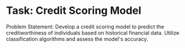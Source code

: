 # Task: Credit Scoring Model
Problem Statement: Develop a credit scoring model to predict the creditworthiness of individuals based on historical financial data. Utilize classification algorithms and assess the model's accuracy.
